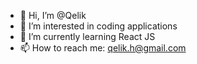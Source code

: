 - 👋 Hi, I’m @Qelik
- 👀 I’m interested in coding applications
- 🌱 I’m currently learning React JS
- 📫 How to reach me: qelik.h@gmail.com
